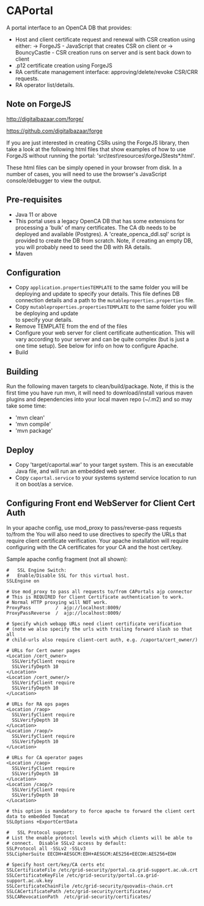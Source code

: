 CAPortal 
========

A portal interface to an OpenCA DB that provides: 
- Host and client certificate request and renewal with CSR creation using either:
  -> ForgeJS - JavaScript that creates CSR on client or 
  -> BouncyCastle - CSR creation runs on server and is sent back down to client
- .p12 certificate creation using ForgeJS  
- RA certificate management interface: approving/delete/revoke CSR/CRR requests. 
- RA operator list/details.


Note on ForgeJS
----------------
http://digitalbazaar.com/forge/

https://github.com/digitalbazaar/forge 

If you are just interested in creating CSRs using the ForgeJS library, then 
take a look at the following html files that show examples of how to use 
ForgeJS without running the portal: 'src\test\resources\forgeJStests\*.html'. 

These html files can be simply opened in your browser from disk. 
In a number of cases, you will need to use the browser's JavaScript console/debugger to view the output.   


Pre-requisites 
---------------
- Java 11 or above
- This portal uses a legacy OpenCA DB that has some extensions for processing a 
  'bulk' of many certificates. The CA db needs to be deployed and available (Postgres). 
  A 'create_openca_ddl.sql' script is provided to create the DB from scratch. 
  Note, if creating an empty DB, you will probably need to seed the DB with RA details. 
- Maven

Configuration 
-------------
- Copy `application.propertiesTEMPLATE` to the same folder you will be deploying and update to specify your details. This file defines DB 
  connection details and a path to the `mutableproperties.properties` file. 
- Copy `mutableproperties.propertiesTEMPLATE` to the same folder you will be deploying and update  
  to specify your details.
- Remove TEMPLATE from the end of the files
- Configure your web server for client certificate authentication. This will vary 
  according to your server and can be quite complex (but is just a one time setup). 
  See below for info on how to configure Apache.
- Build


Building
---------
Run the following maven targets to clean/build/package. Note, if this is the
first time you have run mvn, it will need to download/install various
maven plugins and dependencies into your local maven repo (~/.m2) and so may take some time: 

- 'mvn clean'
- 'mvn compile'  
- 'mvn package'

Deploy
-------
- Copy 'target/caportal.war' to your target system. This is an executable Java file, and will run an embedded web server.
- Copy `caportal.service` to your systems systemd service location to run it on boot/as a service.


Configuring Front end WebServer  for Client Cert Auth
-----------------------------------------------------

In your apache config, use mod_proxy to pass/reverse-pass requests to/from the 
You will also need to use <Location> directives to specify the URLs that require client certificate verification. 
Your apache installation will require configuring with the CA certificates for your CA and the host cert/key.

Sample apache config fragment (not all shown): 
```
#   SSL Engine Switch:
#   Enable/Disable SSL for this virtual host.
SSLEngine on

# Use mod_proxy to pass all requests to/from CAPortals ajp connector
# This is REQUIRED for Client Certificate authentication to work. 
# Normal HTTP proxying will NOT work.
ProxyPass         /  ajp://localhost:8009/
ProxyPassReverse  /  ajp://localhost:8009/

# Specify which webapp URLs need client certificate verification
# (note we also specify the urls with trailing forward slash so that all 
# child-urls also require client-cert auth, e.g. /caporta/cert_owner/) 
 
# URLs for Cert owner pages
<Location /cert_owner>
  SSLVerifyClient require
  SSLVerifyDepth 10
</Location>
<Location /cert_owner/>
  SSLVerifyClient require
  SSLVerifyDepth 10
</Location>

# URLs for RA ops pages
<Location /raop>
  SSLVerifyClient require
  SSLVerifyDepth 10
</Location>
<Location /raop/>
  SSLVerifyClient require
  SSLVerifyDepth 10
</Location>

# URLs for CA operator pages
<Location /caop>
  SSLVerifyClient require
  SSLVerifyDepth 10
</Location>
<Location /caop/>
  SSLVerifyClient require
  SSLVerifyDepth 10
</Location>

# this option is mandatory to force apache to forward the client cert data to embedded Tomcat
SSLOptions +ExportCertData

#   SSL Protocol support:
# List the enable protocol levels with which clients will be able to
# connect.  Disable SSLv2 access by default:
SSLProtocol all -SSLv2 -SSLv3
SSLCipherSuite EECDH+AESGCM:EDH+AESGCM:AES256+EECDH:AES256+EDH

# Specify host cert/key/CA certs etc 
SSLCertificateFile /etc/grid-security/portal.ca.grid-support.ac.uk.crt
SSLCertificateKeyFile /etc/grid-security/portal.ca.grid-support.ac.uk.key
SSLCertificateChainFile /etc/grid-security/quovadis-chain.crt
SSLCACertificatePath /etc/grid-security/certificates/
SSLCARevocationPath  /etc/grid-security/certificates/
```